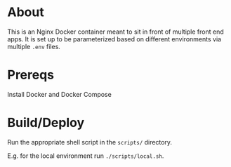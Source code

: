 # About

This is an Nginx Docker container meant to sit in front of multiple front end apps. It is set up to be parameterized based on different environments via multiple `.env` files.

# Prereqs

Install Docker and Docker Compose

# Build/Deploy

Run the appropriate shell script in the `scripts/` directory.

E.g. for the local environment run `./scripts/local.sh`.

